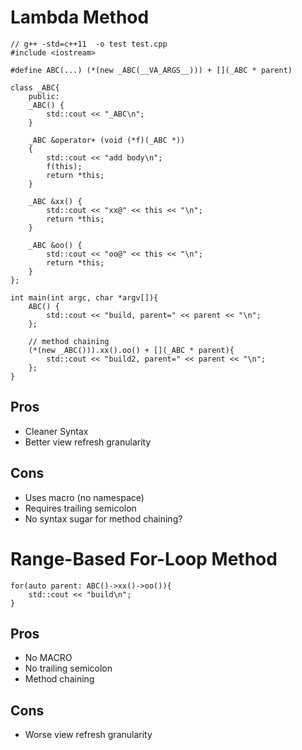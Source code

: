 # Lambda Method
```
// g++ -std=c++11  -o test test.cpp
#include <iostream>

#define ABC(...) (*(new _ABC(__VA_ARGS__))) + [](_ABC * parent)

class _ABC{
    public:
    _ABC() {
        std::cout << "_ABC\n";
    }

    _ABC &operator+ (void (*f)(_ABC *))
    {
        std::cout << "add body\n";
        f(this);
        return *this;
    }

    _ABC &xx() {
        std::cout << "xx@" << this << "\n";
        return *this;
    }

    _ABC &oo() {
        std::cout << "oo@" << this << "\n";
        return *this;
    }
};

int main(int argc, char *argv[]){
    ABC() {
        std::cout << "build, parent=" << parent << "\n";
    };

    // method chaining
    (*(new _ABC())).xx().oo() + [](_ABC * parent){
        std::cout << "build2, parent=" << parent << "\n";
    };
}
```

## Pros
* Cleaner Syntax
* Better view refresh granularity

## Cons
* Uses macro (no namespace)
* Requires trailing semicolon
* No syntax sugar for method chaining?

# Range-Based For-Loop Method
```
for(auto parent: ABC()->xx()->oo()){
    std::cout << "build\n";
}
```

## Pros
* No MACRO
* No trailing semicolon
* Method chaining

## Cons
* Worse view refresh granularity
